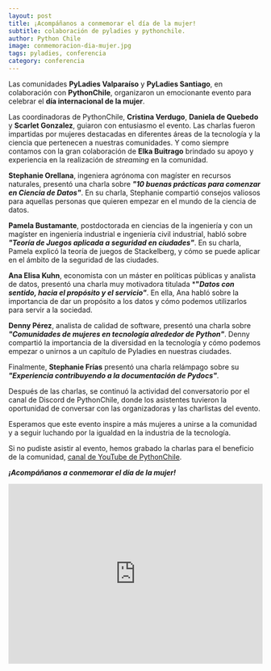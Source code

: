 ```yaml
---
layout: post
title: ¡Acompáñanos a conmemorar el día de la mujer!
subtitle: colaboración de pyladies y pythonchile.
author: Python Chile
image: conmemoracion-dia-mujer.jpg
tags: pyladies, conferencia
category: conferencia
---
```


Las comunidades **PyLadies Valparaíso** y **PyLadies Santiago**, en colaboración con **PythonChile**, organizaron un emocionante evento para celebrar el **día internacional de la mujer**.

Las coordinadoras de PythonChile, **Cristina Verdugo**, **Daniela de Quebedo** y **Scarlet Gonzalez**, guiaron con entusiasmo el evento. Las charlas fueron impartidas por mujeres destacadas en diferentes áreas de la tecnología y la ciencia que pertenecen a nuestras comunidades. Y como siempre contamos con la gran colaboración de **Elka Buitrago** brindado su apoyo y experiencia en la realización de _streaming_ en la comunidad.

**Stephanie Orellana**, ingeniera agrónoma con magíster en recursos naturales, presentó una charla sobre ***"10 buenas prácticas para comenzar en Ciencia de Datos"***. En su charla, Stephanie compartió consejos valiosos para aquellas personas que quieren empezar en el mundo de la ciencia de datos.

**Pamela Bustamante**, postdoctorada en ciencias de la ingeniería y con un magíster en ingeniería industrial e ingeniería civil industrial, habló sobre ***"Teoría de Juegos aplicada a seguridad en ciudades"***. En su charla, Pamela explicó la teoría de juegos de Stackelberg, y cómo se puede aplicar en el ámbito de la seguridad de las ciudades.

**Ana Elisa Kuhn**, economista con un máster en políticas públicas y analista de datos, presentó una charla muy motivadora titulada ***"*Datos con sentido, hacia el propósito y el servicio"***. En ella, Ana habló sobre la importancia de dar un propósito a los datos y cómo podemos utilizarlos para servir a la sociedad.

**Denny Pérez**, analista de calidad de software, presentó una charla sobre ***"Comunidades de mujeres en tecnología alrededor de Python"***. Denny compartió la importancia de la diversidad en la tecnología y cómo podemos empezar o unirnos a un capítulo de Pyladies en nuestras ciudades.

Finalmente, **Stephanie Frías** presentó una charla relámpago sobre su ***"Experiencia contribuyendo a la documentación de Pydocs"***.

Después de las charlas, se continuó la actividad del conversatorio por el canal de Discord de PythonChile, donde los asistentes tuvieron la oportunidad de conversar con las organizadoras y las charlistas del evento.

Esperamos que este evento inspire a más mujeres a unirse a la comunidad y a seguir luchando por la igualdad en la industria de la tecnología.

Si no pudiste asistir al evento, hemos grabado la charlas para el beneficio de la comunidad, [canal de YouTube de PythonChile](https://www.youtube.com/@PythonChile).


***¡Acompáñanos a conmemorar el día de la mujer!***
<iframe width="100%" height="356" src="https://www.youtube.com/embed/ZLWpIz7KW3M" title="YouTube video player" frameborder="0" allow="accelerometer; autoplay; clipboard-write; encrypted-media; gyroscope; picture-in-picture; web-share" allowfullscreen></iframe>